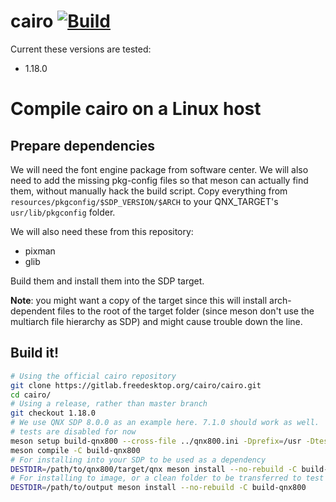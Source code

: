 # cairo [![Build](https://github.com/qnx-ports/build-files/actions/workflows/cairo.yml/badge.svg)](https://github.com/qnx-ports/build-files/actions/workflows/cairo.yml)

Current these versions are tested:
+ 1.18.0

# Compile cairo on a Linux host
## Prepare dependencies
We will need the font engine package from software center. We will also need to add the missing pkg-config files so that meson can actually find them, without manually hack the build script. Copy everything from `resources/pkgconfig/$SDP_VERSION/$ARCH` to your QNX_TARGET's `usr/lib/pkgconfig` folder.

We will also need these from this repository:
+ pixman
+ glib

Build them and install them into the SDP target.

**Note**: you might want a copy of the target since this will install arch-dependent files to the root of the target folder (since meson don't use the multiarch file hierarchy as SDP) and might cause trouble down the line.

## Build it!
```bash
# Using the official cairo repository
git clone https://gitlab.freedesktop.org/cairo/cairo.git
cd cairo/
# Using a release, rather than master branch
git checkout 1.18.0
# We use QNX SDP 8.0.0 as an example here. 7.1.0 should work as well.
# tests are disabled for now
meson setup build-qnx800 --cross-file ../qnx800.ini -Dprefix=/usr -Dtests=disabled
meson compile -C build-qnx800
# For installing into your SDP to be used as a dependency
DESTDIR=/path/to/qnx800/target/qnx meson install --no-rebuild -C build-qnx800
# For installing to image, or a clean folder to be transferred to test platform
DESTDIR=/path/to/output meson install --no-rebuild -C build-qnx800
```
